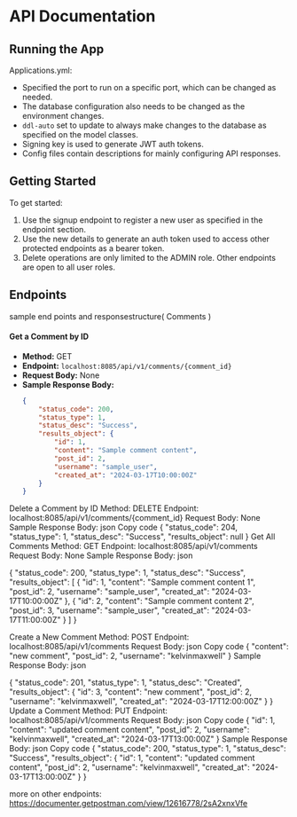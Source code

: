 # API Documentation

## Running the App

Applications.yml:
- Specified the port to run on a specific port, which can be changed as needed.
- The database configuration also needs to be changed as the environment changes.
- `ddl-auto` set to update to always make changes to the database as specified on the model classes.
- Signing key is used to generate JWT auth tokens.
- Config files contain descriptions for mainly configuring API responses.

## Getting Started

To get started:
1. Use the signup endpoint to register a new user as specified in the endpoint section.
2. Use the new details to generate an auth token used to access other protected endpoints as a bearer token.
3. Delete operations are only limited to the ADMIN role. Other endpoints are open to all user roles.

## Endpoints

sample end points and responsestructure( Comments
)
#### Get a Comment by ID

- **Method:** GET
- **Endpoint:** `localhost:8085/api/v1/comments/{comment_id}`
- **Request Body:** None
- **Sample Response Body:**
  ```json
  {
      "status_code": 200,
      "status_type": 1,
      "status_desc": "Success",
      "results_object": {
          "id": 1,
          "content": "Sample comment content",
          "post_id": 2,
          "username": "sample_user",
          "created_at": "2024-03-17T10:00:00Z"
      }
  }
Delete a Comment by ID
Method: DELETE
Endpoint: localhost:8085/api/v1/comments/{comment_id}
Request Body: None
Sample Response Body:
json
Copy code
{
    "status_code": 204,
    "status_type": 1,
    "status_desc": "Success",
    "results_object": null
}
Get All Comments
Method: GET
Endpoint: localhost:8085/api/v1/comments
Request Body: None
Sample Response Body:
json



{
    "status_code": 200,
    "status_type": 1,
    "status_desc": "Success",
    "results_object": [
        {
            "id": 1,
            "content": "Sample comment content 1",
            "post_id": 2,
            "username": "sample_user",
            "created_at": "2024-03-17T10:00:00Z"
        },
        {
            "id": 2,
            "content": "Sample comment content 2",
            "post_id": 3,
            "username": "sample_user",
            "created_at": "2024-03-17T11:00:00Z"
        }
    ]
}


Create a New Comment
Method: POST
Endpoint: localhost:8085/api/v1/comments
Request Body:
json
Copy code
{
    "content": "new comment",
    "post_id": 2,
    "username": "kelvinmaxwell"
}
Sample Response Body:
json

{
    "status_code": 201,
    "status_type": 1,
    "status_desc": "Created",
    "results_object": {
        "id": 3,
        "content": "new comment",
        "post_id": 2,
        "username": "kelvinmaxwell",
        "created_at": "2024-03-17T12:00:00Z"
    }
}
Update a Comment
Method: PUT
Endpoint: localhost:8085/api/v1/comments
Request Body:
json
Copy code
{
    "id": 1,
    "content": "updated comment content",
    "post_id": 2,
    "username": "kelvinmaxwell",
    "created_at": "2024-03-17T13:00:00Z"
}
Sample Response Body:
json
Copy code
{
    "status_code": 200,
    "status_type": 1,
    "status_desc": "Success",
    "results_object": {
        "id": 1,
        "content": "updated comment content",
        "post_id": 2,
        "username": "kelvinmaxwell",
        "created_at": "2024-03-17T13:00:00Z"
    }
}



more on other endpoints: https://documenter.getpostman.com/view/12616778/2sA2xnxVfe
